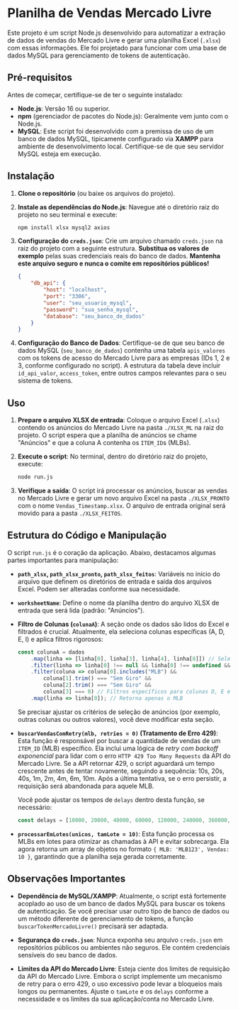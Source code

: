 # Planilha de Vendas Mercado Livre

Este projeto é um script Node.js desenvolvido para automatizar a extração de dados de vendas do Mercado Livre e gerar uma planilha Excel (`.xlsx`) com essas informações. Ele foi projetado para funcionar com uma base de dados MySQL para gerenciamento de tokens de autenticação.

## Pré-requisitos

Antes de começar, certifique-se de ter o seguinte instalado:

-   **Node.js**: Versão 16 ou superior.
-   **npm** (gerenciador de pacotes do Node.js): Geralmente vem junto com o Node.js.
-   **MySQL**: Este script foi desenvolvido com a premissa de uso de um banco de dados MySQL, tipicamente configurado via **XAMPP** para ambiente de desenvolvimento local. Certifique-se de que seu servidor MySQL esteja em execução.

## Instalação

1.  **Clone o repositório** (ou baixe os arquivos do projeto).

2.  **Instale as dependências do Node.js**: Navegue até o diretório raiz do projeto no seu terminal e execute:
    ```bash
    npm install xlsx mysql2 axios
    ```

3.  **Configuração do `creds.json`**: Crie um arquivo chamado `creds.json` na raiz do projeto com a seguinte estrutura. **Substitua os valores de exemplo** pelas suas credenciais reais do banco de dados. **Mantenha este arquivo seguro e nunca o comite em repositórios públicos!**

    ```json
    {
        "db_api": {
            "host": "localhost",
            "port": "3306",
            "user": "seu_usuario_mysql",
            "password": "sua_senha_mysql",
            "database": "seu_banco_de_dados"
        }
    }
    ```

4.  **Configuração do Banco de Dados**: Certifique-se de que seu banco de dados MySQL (`seu_banco_de_dados`) contenha uma tabela `apis_valores` com os tokens de acesso do Mercado Livre para as empresas (IDs 1, 2 e 3, conforme configurado no script). A estrutura da tabela deve incluir `id_api_valor`, `access_token`, entre outros campos relevantes para o seu sistema de tokens.

## Uso

1.  **Prepare o arquivo XLSX de entrada**: Coloque o arquivo Excel (`.xlsx`) contendo os anúncios do Mercado Livre na pasta `./XLSX_ML` na raiz do projeto. O script espera que a planilha de anúncios se chame "Anúncios" e que a coluna A contenha os `ITEM_ID`s (MLBs).

2.  **Execute o script**: No terminal, dentro do diretório raiz do projeto, execute:
    ```bash
    node run.js
    ```

3.  **Verifique a saída**: O script irá processar os anúncios, buscar as vendas no Mercado Livre e gerar um novo arquivo Excel na pasta `./XLSX_PRONTO` com o nome `Vendas_Timestamp.xlsx`. O arquivo de entrada original será movido para a pasta `./XLSX_FEITOS`.

## Estrutura do Código e Manipulação

O script `run.js` é o coração da aplicação. Abaixo, destacamos algumas partes importantes para manipulação:

-   **`path_xlsx`, `path_xlsx_pronto`, `path_xlsx_feitos`**: Variáveis no início do arquivo que definem os diretórios de entrada e saída dos arquivos Excel. Podem ser alteradas conforme sua necessidade.

-   **`worksheetName`**: Define o nome da planilha dentro do arquivo XLSX de entrada que será lida (padrão: "Anúncios").

-   **Filtro de Colunas (`colunaA`)**: A seção onde os dados são lidos do Excel e filtrados é crucial. Atualmente, ela seleciona colunas específicas (A, D, E, I) e aplica filtros rigorosos:
    ```javascript
    const colunaA = dados
        .map(linha => [linha[0], linha[3], linha[4], linha[8]]) // Seleciona colunas A, D, E, I
        .filter(linha => linha[0] !== null && linha[0] !== undefined && linha[0] !== "") // Remove nulos/vazios da coluna A
        .filter(coluna => coluna[0].includes("MLB") &&
            coluna[1].trim() === "Sem Giro" &&
            coluna[2].trim() === "Sem Giro" &&
            coluna[3] === 0) // Filtros específicos para colunas D, E e I
        .map(linha => linha[0]); // Retorna apenas o MLB
    ```
    Se precisar ajustar os critérios de seleção de anúncios (por exemplo, outras colunas ou outros valores), você deve modificar esta seção.

-   **`buscarVendasComRetry(mlb, retries = 0)` (Tratamento de Erro 429)**:
    Esta função é responsável por buscar a quantidade de vendas de um `ITEM_ID` (MLB) específico. Ela inclui uma lógica de *retry com backoff exponencial* para lidar com o erro `HTTP 429 Too Many Requests` da API do Mercado Livre. Se a API retornar 429, o script aguardará um tempo crescente antes de tentar novamente, seguindo a sequência: 10s, 20s, 40s, 1m, 2m, 4m, 6m, 10m. Após a última tentativa, se o erro persistir, a requisição será abandonada para aquele MLB.

    Você pode ajustar os tempos de `delays` dentro desta função, se necessário:
    ```javascript
    const delays = [10000, 20000, 40000, 60000, 120000, 240000, 360000, 600000]; // Em milissegundos
    ```

-   **`processarEmLotes(unicos, tamLote = 10)`**: Esta função processa os MLBs em lotes para otimizar as chamadas à API e evitar sobrecarga. Ela agora retorna um array de objetos no formato `{ MLB: 'MLB123', Vendas: 10 }`, garantindo que a planilha seja gerada corretamente.

## Observações Importantes

-   **Dependência de MySQL/XAMPP**: Atualmente, o script está fortemente acoplado ao uso de um banco de dados MySQL para buscar os tokens de autenticação. Se você precisar usar outro tipo de banco de dados ou um método diferente de gerenciamento de tokens, a função `buscarTokenMercadoLivre()` precisará ser adaptada.

-   **Segurança do `creds.json`**: Nunca exponha seu arquivo `creds.json` em repositórios públicos ou ambientes não seguros. Ele contém credenciais sensíveis do seu banco de dados.

-   **Limites da API do Mercado Livre**: Esteja ciente dos limites de requisição da API do Mercado Livre. Embora o script implemente um mecanismo de retry para o erro 429, o uso excessivo pode levar a bloqueios mais longos ou permanentes. Ajuste o `tamLote` e os `delays` conforme a necessidade e os limites da sua aplicação/conta no Mercado Livre.